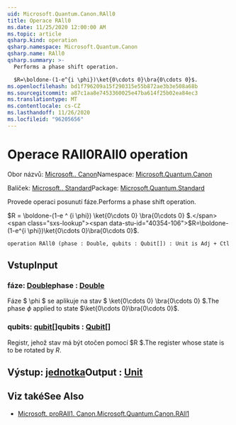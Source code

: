 ```yaml
---
uid: Microsoft.Quantum.Canon.RAll0
title: Operace RAll0
ms.date: 11/25/2020 12:00:00 AM
ms.topic: article
qsharp.kind: operation
qsharp.namespace: Microsoft.Quantum.Canon
qsharp.name: RAll0
qsharp.summary: >-
  Performs a phase shift operation.

  $R=\boldone-(1-e^{i \phi})\ket{0\cdots 0}\bra{0\cdots 0}$.
ms.openlocfilehash: bd1f796209a15f290315e55b872ae3b3e508a68b
ms.sourcegitcommit: a87c1aa8e7453360025e47ba614f25b02ea84ec3
ms.translationtype: MT
ms.contentlocale: cs-CZ
ms.lasthandoff: 11/26/2020
ms.locfileid: "96205656"
---
```

# <a name="rall0-operation"></a><span data-ttu-id="40354-102">Operace RAll0</span><span class="sxs-lookup"><span data-stu-id="40354-102">RAll0 operation</span></span>

<span data-ttu-id="40354-103">Obor názvů: [Microsoft.. Canon](xref:Microsoft.Quantum.Canon)</span><span class="sxs-lookup"><span data-stu-id="40354-103">Namespace: [Microsoft.Quantum.Canon](xref:Microsoft.Quantum.Canon)</span></span>

<span data-ttu-id="40354-104">Balíček: [Microsoft.. Standard](https://nuget.org/packages/Microsoft.Quantum.Standard)</span><span class="sxs-lookup"><span data-stu-id="40354-104">Package: [Microsoft.Quantum.Standard](https://nuget.org/packages/Microsoft.Quantum.Standard)</span></span>


<span data-ttu-id="40354-105">Provede operaci posunutí fáze.</span><span class="sxs-lookup"><span data-stu-id="40354-105">Performs a phase shift operation.</span></span>

<span data-ttu-id="40354-106">$R = \boldone-(1-e ^ {i \phi}) \ket{0\cdots 0} \bra{0\cdots 0} $.</span><span class="sxs-lookup"><span data-stu-id="40354-106">$R=\boldone-(1-e^{i \phi})\ket{0\cdots 0}\bra{0\cdots 0}$.</span></span>

```qsharp
operation RAll0 (phase : Double, qubits : Qubit[]) : Unit is Adj + Ctl
```


## <a name="input"></a><span data-ttu-id="40354-107">Vstup</span><span class="sxs-lookup"><span data-stu-id="40354-107">Input</span></span>

### <a name="phase--double"></a><span data-ttu-id="40354-108">fáze: [Double](xref:microsoft.quantum.lang-ref.double)</span><span class="sxs-lookup"><span data-stu-id="40354-108">phase : [Double](xref:microsoft.quantum.lang-ref.double)</span></span>

<span data-ttu-id="40354-109">Fáze $ \phi $ se aplikuje na stav $ \ket{0\cdots 0} \bra{0\cdots 0} $.</span><span class="sxs-lookup"><span data-stu-id="40354-109">The phase $\phi$ applied to state $\ket{0\cdots 0}\bra{0\cdots 0}$.</span></span>


### <a name="qubits--qubit"></a><span data-ttu-id="40354-110">qubits: [qubit](xref:microsoft.quantum.lang-ref.qubit)[]</span><span class="sxs-lookup"><span data-stu-id="40354-110">qubits : [Qubit](xref:microsoft.quantum.lang-ref.qubit)[]</span></span>

<span data-ttu-id="40354-111">Registr, jehož stav má být otočen pomocí $R $.</span><span class="sxs-lookup"><span data-stu-id="40354-111">The register whose state is to be rotated by $R$.</span></span>



## <a name="output--unit"></a><span data-ttu-id="40354-112">Výstup: [jednotka](xref:microsoft.quantum.lang-ref.unit)</span><span class="sxs-lookup"><span data-stu-id="40354-112">Output : [Unit](xref:microsoft.quantum.lang-ref.unit)</span></span>



## <a name="see-also"></a><span data-ttu-id="40354-113">Viz také</span><span class="sxs-lookup"><span data-stu-id="40354-113">See Also</span></span>

- [<span data-ttu-id="40354-114">Microsoft. proRAll1. Canon.</span><span class="sxs-lookup"><span data-stu-id="40354-114">Microsoft.Quantum.Canon.RAll1</span></span>](xref:Microsoft.Quantum.Canon.RAll1)